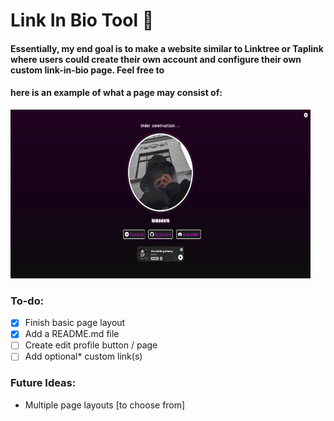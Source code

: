 # Link In Bio Tool :link:

#### Essentially, my end goal is to make a website similar to Linktree or Taplink where users could create their own account and configure their own custom link-in-bio page. Feel free to

#### here is an example of what a page may consist of:

<img src="./images/desktop.png" alt="Example Page" width="480px" height="270px">

### To-do:

- [x] Finish basic page layout
- [x] Add a README.md file
- [ ] Create edit profile button / page
- [ ] Add optional\* custom link(s)

### Future Ideas:

- Multiple page layouts [to choose from]
